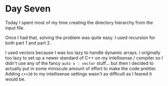 # Day Seven

Today I spent most of my time creating the directory hierarchy from the input file.

Once I had that, solving the problem was quite easy. I used recursion for both part 1 and part 2.

I used vectors because I was too lazy to handle dynamic arrays. I originally too lazy to set up a newer standard of C++ on my intellisense / compiler so I didn't use any of the fancy `auto x : vector` stuff... but then I decided to actually put in some miniscule amount of effort to make the code prettier. Adding `c++20` to my intellisense settings wasn't as difficult as I feared it would be.
